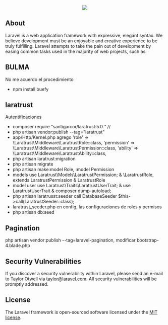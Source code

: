 <p align="center"><img src="https://laravel.com/assets/img/components/logo-laravel.svg"></p>

## About

Laravel is a web application framework with expressive, elegant syntax. We believe development must be an enjoyable and creative experience to be truly fulfilling. Laravel attempts to take the pain out of development by easing common tasks used in the majority of web projects, such as:

## BULMA

No me acuerdo el procedimiento
- npm install buefy

## laratrust

Autentificaciones

- composer require "santigarcor/laratrust:5.0.*" /*/
- php artisan vendor:publish --tag="laratrust"
- app/Http/Kernel.php agrego
    'role' => \Laratrust\Middleware\LaratrustRole::class,
    'permission' => \Laratrust\Middleware\LaratrustPermission::class,
    'ability' => \Laratrust\Middleware\LaratrustAbility::class,
- php artisan laratrust:migration
- php artisan migrate
- php artisan make:model Role, :model Permission
- models use Laratrust\Models\LaratrustPermission; & \LaratrustRole, extends LaratrustPermission & LaratrustRole
- model user use Laratrust\Traits\LaratrustUserTrait; &
use LaratrustUserTrait & composer dump-autoload;
- php artisan laratrusst:seeder call DatabaseSeeder $this->call(LaratrustSeeder::class);
- laratrust_seeder.php en config, las configuraciones de roles y permisos
- php artisan db:seed



## Pagination

php artisan vendor:publish --tag=laravel-pagination, modificar bootstrap-4.blade.php

## Security Vulnerabilities

If you discover a security vulnerability within Laravel, please send an e-mail to Taylor Otwell via [taylor@laravel.com](mailto:taylor@laravel.com). All security vulnerabilities will be promptly addressed.

## License

The Laravel framework is open-sourced software licensed under the [MIT license](https://opensource.org/licenses/MIT).
